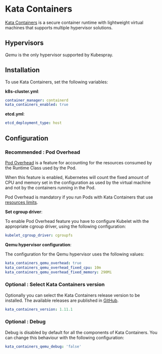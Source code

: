 # Kata Containers

[Kata Containers](https://katacontainers.io) is a secure container runtime with lightweight virtual machines that supports multiple hypervisor solutions.

## Hypervisors

_Qemu_ is the only hypervisor supported by Kubespray.

## Installation

To use Kata Containers, set the following variables:

**k8s-cluster.yml**:

```yaml
container_manager: containerd
kata_containers_enabled: true
```

**etcd.yml**:

```yaml
etcd_deployment_type: host
```

## Configuration

### Recommended : Pod Overhead

[Pod Overhead](https://kubernetes.io/docs/concepts/configuration/pod-overhead/) is a feature for accounting for the resources consumed by the Runtime Class used by the Pod.

When this feature is enabled, Kubernetes will count the fixed amount of CPU and memory set in the configuration as used by the virtual machine and not by the containers running in the Pod.

Pod Overhead is mandatory if you run Pods with Kata Containers that use [resources limits](https://kubernetes.io/docs/concepts/configuration/manage-resources-containers/#requests-and-limits).

**Set cgroup driver**:

To enable Pod Overhead feature you have to configure Kubelet with the appropriate cgroup driver, using the following configuration:

```yaml
kubelet_cgroup_driver: cgroupfs
```

**Qemu hypervisor configuration**:

The configuration for the Qemu hypervisor uses the following values:

```yaml
kata_containers_qemu_overhead: true
kata_containers_qemu_overhead_fixed_cpu: 10m
kata_containers_qemu_overhead_fixed_memory: 290Mi
```

### Optional : Select Kata Containers version

Optionally you can select the Kata Containers release version to be installed. The available releases are published in [GitHub](https://github.com/kata-containers/runtime/releases).

```yaml
kata_containers_version: 1.11.1
```

### Optional : Debug

Debug is disabled by default for all the components of Kata Containers. You can change this behaviour with the following configuration:

```yaml
kata_containers_qemu_debug: 'false'
```
